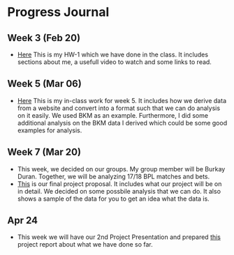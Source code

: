 # Progress Journal 

## Week 3 (Feb 20)

+ [Here](RWorkdown-HW1.html) This is my HW-1 which we have done in the class. It includes sections about me, a usefull video to watch and some links to read. 


## Week 5 (Mar 06)
+ [Here](Cemal-BKManalysis.html) This is my in-class work for week 5. It includes how we derive data from a website and convert into a format such that we can do analysis on it easily. We used BKM as an example. Furthermore, I did some additional analysis on the BKM data I derived which could be some good examples for analysis.

## Week 7 (Mar 20)
+ This week, we decided on our groups. My group member will be Burkay Duran. Together, we will be analyzing 17/18 BPL matches and bets.
+ [This](Final_Project_Proposal_-_CB.html) is our final project proposal. It includes what our project will be on in detail. We decided on some possbile analysis that we can do. It also shows a sample of the data for you to get an idea what the data is.

## Apr 24
+ This week we will have our 2nd Project Presentation and prepared [this](FianlReportv2.html) project report about what we have done so far. 

